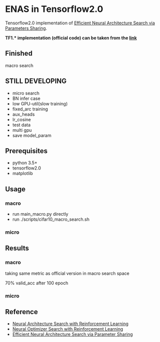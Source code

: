 # ENAS in Tensorflow2.0

Tensorflow2.0 implementation of [Efficient Neural Architecture Search via Parameters Sharing](https://arxiv.org/abs/1802.03268).

**TF1\.\*  implementation (official code) can be  taken from the  [link](https://github.com/melodyguan/enas)**

## Finished

macro search 

## STILL DEVELOPING

- micro search
- BN infer case
- low GPU-util(slow training)
- fixed_arc training
- aux_heads
- lr_cosine
- test data
- multi gpu
- save model_param

## Prerequisites

- python 3.5+
- tensorflow2.0
- matplotlib

## Usage

### macro

- run main_macro.py directly
- run ./scripts/cifar10_macro_search.sh

### micro



## Results

### macro

taking same metric as official version in macro search space

70% valid_acc after 100 epoch 

### micro



## Reference

- [Neural Architecture Search with Reinforcement Learning](https://arxiv.org/abs/1611.01578)
- [Neural Optimizer Search with Reinforcement Learning](https://arxiv.org/abs/1709.07417)
- [Efficient Neural Architecture Search via Parameter Sharing](https://arxiv.org/abs/1802.03268)